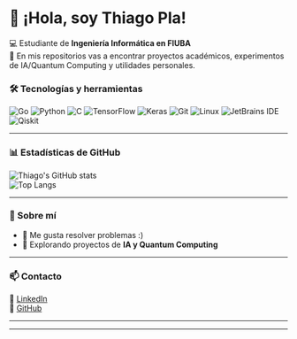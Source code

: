 # 👋 ¡Hola, soy Thiago Pla!

💻 Estudiante de **Ingeniería Informática en FIUBA**   
🚀 En mis repositorios vas a encontrar proyectos académicos, experimentos de IA/Quantum Computing y utilidades personales.

### 🛠️ Tecnologías y herramientas

![Go](https://img.shields.io/badge/Go-00ADD8?style=for-the-badge&logo=go&logoColor=white)
![Python](https://img.shields.io/badge/Python-3776AB?style=for-the-badge&logo=python&logoColor=white)
![C](https://img.shields.io/badge/C-A8B9CC?style=for-the-badge&logo=c&logoColor=white)
![TensorFlow](https://img.shields.io/badge/TensorFlow-FF6F00?style=for-the-badge&logo=tensorflow&logoColor=white)
![Keras](https://img.shields.io/badge/Keras-D00000?style=for-the-badge&logo=keras&logoColor=white)
![Git](https://img.shields.io/badge/Git-F05032?style=for-the-badge&logo=git&logoColor=white)
![Linux](https://img.shields.io/badge/Linux-FCC624?style=for-the-badge&logo=linux&logoColor=black)
![JetBrains IDE](https://img.shields.io/badge/JetBrains_IDE-000000?style=for-the-badge&logo=jetbrains&logoColor=white)
![Qiskit](https://img.shields.io/badge/Qiskit-6929C4?style=for-the-badge&logo=qiskit&logoColor=white)

---

### 📊 Estadísticas de GitHub

![Thiago's GitHub stats](https://github-readme-stats.vercel.app/api?username=thiagopla&show_icons=true&theme=tokyonight)  
![Top Langs](https://github-readme-stats.vercel.app/api/top-langs/?username=thiagopla&layout=compact&theme=tokyonight)

---

### 🧠 Sobre mí
- 🧩 Me gusta resolver problemas :) 
- 🧠 Explorando proyectos de **IA y Quantum Computing**  

---

### 📫 Contacto
💼 [LinkedIn](https://www.linkedin.com/in/thiago-pla)  
🐙 [GitHub](https://github.com/thiagopla)

---


---

<p align="center">
  <img src="https://media.giphy.com/
